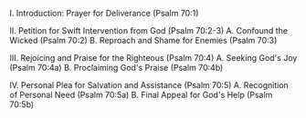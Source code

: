 I. Introduction: Prayer for Deliverance (Psalm 70:1)

II. Petition for Swift Intervention from God (Psalm 70:2-3)
A. Confound the Wicked (Psalm 70:2)
B. Reproach and Shame for Enemies (Psalm 70:3)

III. Rejoicing and Praise for the Righteous (Psalm 70:4)
A. Seeking God's Joy (Psalm 70:4a)
B. Proclaiming God's Praise (Psalm 70:4b)

IV. Personal Plea for Salvation and Assistance (Psalm 70:5)
A. Recognition of Personal Need (Psalm 70:5a)
B. Final Appeal for God's Help (Psalm 70:5b)